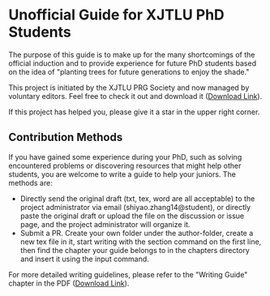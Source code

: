 # Unofficial Guide for XJTLU PhD Students
The purpose of this guide is to make up for the many shortcomings of the official induction and to provide experience for future PhD students based on the idea of "planting trees for future generations to enjoy the shade."

This project is initiated by the XJTLU PRG Society and now managed by voluntary editors. Feel free to check it out and download it ([Download Link](https://github.com/xp-pgrs-unofficial-guide/xp_pgrs_unofficial_guide_EN/releases/latest)).

If this project has helped you, please give it a star in the upper right corner.

## Contribution Methods
If you have gained some experience during your PhD, such as solving encountered problems or discovering resources that might help other students, you are welcome to write a guide to help your juniors. The methods are:
- Directly send the original draft (txt, tex, word are all acceptable) to the project administrator via email (shiyao.zhang14@student), or directly paste the original draft or upload the file on the discussion or issue page, and the project administrator will organize it.
- Submit a PR. Create your own folder under the author-folder, create a new tex file in it, start writing with the section command on the first line, then find the chapter your guide belongs to in the chapters directory and insert it using the input command.


For more detailed writing guidelines, please refer to the "Writing Guide" chapter in the PDF ([Download Link](https://github.com/xp-pgrs-unofficial-guide/xp_pgrs_unofficial_guide_EN/releases/latest)). 
